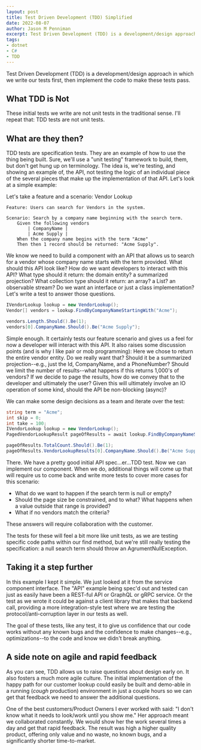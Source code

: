 ```yaml
---
layout: post
title: Test Driven Development (TDD) Simplified
date: 2022-08-07
author: Jason M Penniman
excerpt: Test Driven Development (TDD) is a development/design approach in which we write our tests first, then implement the code to make these tests pass. These initial tests we write are not unit tests in the traditional sense. I'll repeat that... TDD tests are not unit tests.
tags:
- dotnet
- C#
- TDD
---
```

Test Driven Development (TDD) is a development/design approach in which we write our tests first, then implement the code to make these tests pass.

## What TDD is Not

These initial tests we write are not unit tests in the traditional sense. I'll repeat that: TDD tests are not unit tests.

## What are they then?

TDD tests are specification tests. They are an example of how to use the thing being built. Sure, we'll use a "unit testing" framework to build, them, but don't get hung up on terminology. The idea is, we're testing, and showing an example of, the API, not testing the logic of an individual piece of the several pieces that make up the implementation of that API.  Let's look at a simple example:

Let's take a feature and a scenario: Vendor Lookup

``` text
Feature: Users can search for Vendors in the system.

Scenario: Search by a company name beginning with the search term.
	Given the following vendors
		| CompanyName |
		| Acme Supply |
	When the company name begins with the term "Acme"
	Then then 1 record should be returned: "Acme Supply".
```

We know we need to build a component with an API that allows us to search for a vendor whose company name starts with the term provided. What should this API look like? How do we want developers to interact with this API? What type should it return: the domain entity? a summarized projection? What collection type should it return: an array? a List? an observable stream? Do we want an interface or just a class implementation? Let's write a test to answer those questions.

```csharp
IVendorLookup lookup = new VendorLookup();
Vendor[] vendors = lookup.FindByCompanyNameStartingWith("Acme");

vendors.Length.Should().Be(1);
vendors[0].CompanyName.Should().Be("Acme Supply");
```

Simple enough. It certainly tests our feature scenario and gives us a feel for now a developer will interact with this API. It also raises some discussion points (and is why I like pair or mob programming):  Here we chose to return the entire vendor entity. Do we really want that? Should it be a summarized projection--e.g., just the Id, CompanyName, and a PhoneNumber? Should we limit the number of results--what happens if this returns 1,000's of vendors? If we decide to page the results, how do we convey that to the developer and ultimately the user? Given this will ultimately involve an IO operation of some kind, should the API be non-blocking (async)?

We can make some design decisions as a team and iterate over the test:

``` csharp
string term = "Acme";
int skip = 0;
int take = 100;
IVendorLookup lookup = new VendorLookup();
PagedVendorLookupResult pageOfResults = await lookup.FindByCompanyNameStartingWithAsyc(term, skip, take);

pageOfResults.TotalCount.Should().Be(1);
pageOfResults.VendorLookupResults[0].CompanyName.Should().Be("Acme Supply");
```

There. We have a pretty good initial API spec...er...TDD test.  Now we can implement our component. When we do, additional things will come up that will require us to come back and write more tests to cover more cases for this scenario:

- What do we want to happen if the search term is null or empty?
- Should the page size be constrained, and to what? What happens when a value outside that range is provided?
- What if no vendors match the criteria?

These answers will require collaboration with the customer.

The tests for these will feel a bit more like unit tests, as we are testing specific code paths within our find method, but we're still really testing the specification: a null search term should throw an AgrumentNullException.

## Taking it a step further

In this example I kept it simple.  We just looked at it from the service component interface. The "API" example being spec'd out and tested can just as easily have been a REST-ful API or GraphQL or gRPC service. Or the test as we wrote it could be against a client library that makes that backend call, providing a more integration-style test where we are testing the protocol/anti-corruption layer in our tests as well.

The goal of these tests, like any test, it to give us confidence that our code works without any known bugs and the confidence to make changes--e.g., optimizations--to the code and know we didn't break anything.

## A side note on agile and rapid feedback

As you can see, TDD allows us to raise questions about design early on. It also fosters a much more agile culture. The initial implementation of the happy path for our customer lookup could easily be built and demo-able in a running (*cough* production) environment in just a couple hours so we can get that feedback we need to answer the additional questions.

One of the best customers/Product Owners I ever worked with said: "I don't know what it needs to look/work until you show me." Her approach meant we collaborated constantly. We would show her the work several times a day and get that rapid feedback. The result was high a higher quality product, offering only value and no waste, no known bugs, and a significantly shorter time-to-market.
